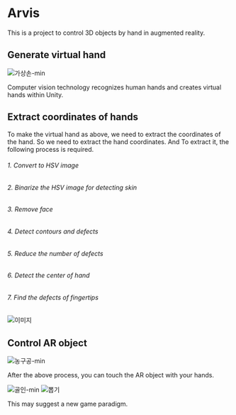 # Arvis
This is a project to control 3D objects by hand in augmented reality.

## Generate virtual hand
![가상손-min](https://user-images.githubusercontent.com/44297538/71554026-2340dd00-2a5d-11ea-92dd-498606d9941f.gif)

Computer vision technology recognizes human hands and creates virtual hands within Unity.

## Extract coordinates of hands
To make the virtual hand as above, we need to extract the coordinates of the hand. So we need to extract the hand coordinates. And To extract it, the following process is required.
###### 1. Convert to HSV image
###### 2. Binarize the HSV image for detecting skin
###### 3. Remove face
###### 4. Detect contours and defects
###### 5. Reduce the number of defects
###### 6. Detect the center of hand
###### 7. Find the defects of fingertips
![이미지](https://user-images.githubusercontent.com/44297538/71554029-289e2780-2a5d-11ea-8311-94c66f48a949.gif)

## Control AR object
![농구공-min](https://user-images.githubusercontent.com/44297538/71554028-25a33700-2a5d-11ea-9621-2418b9f8902c.gif)

After the above process, you can touch the AR object with your hands.

![골인-min](https://user-images.githubusercontent.com/44297538/71554027-24720a00-2a5d-11ea-95ac-015020e35a23.gif)
![뽑기](https://user-images.githubusercontent.com/44297538/87217558-83f29000-c385-11ea-9c53-c897d88ead20.gif)

This may suggest a new game paradigm.
